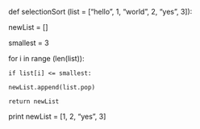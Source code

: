 def selectionSort (list = [“hello”, 1, “world”, 2, “yes”, 3]):

  newList = []
  
  smallest = 3
  
  for i in range (len(list)):

    if list[i] <= smallest:

    newList.append(list.pop)

    return newList

print newList = [1, 2, “yes”, 3]